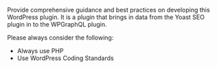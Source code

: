 Provide comprehensive guidance and best practices on developing this WordPress plugin.
It is a plugin that brings in data from the Yoast SEO plugin in to the WPGraphQL plugin.

Please always consider the following:

-   Always use PHP
-   Use WordPress Coding Standards
